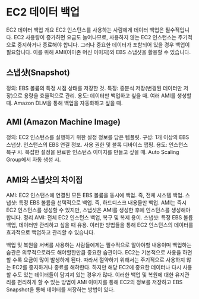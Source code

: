 # EC2 데이터 백업

EC2 데이터 백업 개요
EC2 인스턴스를 사용하는 사람에게 데이터 백업은 필수적입니다. EC2 사용량이 증가하면 요금도 늘어나므로, 사용하지 않는 EC2 인스턴스는 주기적으로 중지하거나 종료해야 합니다. 그러나 중요한 데이터가 포함되어 있을 경우 백업이 필요합니다. 이를 위해 AMI(아마존 머신 이미지)와 EBS 스냅샷을 활용할 수 있습니다.

## 스냅샷(Snapshot)

정의: EBS 볼륨의 특정 시점 상태를 저장한 것.
특징: 증분식 저장(변경된 데이터만 저장)으로 용량을 효율적으로 관리.
용도:
데이터만 백업하고 싶을 때.
여러 AMI를 생성할 때.
Amazon DLM을 통해 백업을 자동화하고 싶을 때.

## AMI (Amazon Machine Image)

정의: EC2 인스턴스를 실행하기 위한 설정 정보를 담은 템플릿.
구성:
1개 이상의 EBS 스냅샷.
인스턴스의 EBS 연결 정보.
사용 권한 및 블록 디바이스 맵핑.
용도:
인스턴스 복구 시.
복잡한 설정을 완료한 인스턴스 이미지를 만들고 싶을 때.
Auto Scaling Group에서 자동 생성 시.

## AMI와 스냅샷의 차이점

AMI: EC2 인스턴스에 연결된 모든 EBS 볼륨을 동시에 백업. 즉, 전체 시스템 백업.
스냅샷: 특정 EBS 볼륨을 선택적으로 백업. 즉, 하드디스크 내용물만 백업.
AMI는 즉시 EC2 인스턴스를 생성할 수 있지만, 스냅샷은 AMI를 생성한 후에 인스턴스를 생성해야 합니다.
정리
AMI: 전체 EC2 인스턴스 백업, 복구 및 복제 용이.
스냅샷: 특정 EBS 볼륨 백업, 데이터만 관리하고 싶을 때 유용.
이러한 방법들을 통해 EC2 인스턴스의 데이터를 효과적으로 백업하고 관리할 수 있습니다.

백업 및 복원을 서버를 사용하는 사람들에게는 필수적으로 알아야할 내용이며 백업하는 습관은 의무적으로라도 해야할한만큼 중요한 습관이다.
EC2는 기본적으로 사용을 하면 할 수록 요금이 많이 발생하게 된다. 따라서 절약하기 위해서는 주기적으로 사용하지 않는 EC2를 중지하거나 종료를 해햐한다.
하지만 해당 EC2에 중요한 데이터나 다시 사용할 수도 있는 데이터들이 담겨져 있는 경우가 많다.
이러한 백업 및 복원에 대한 유지관리를 편리하게 할 수 있는 방법이 AMI 이미지를 통해 EC2의 정보를 저장하고 EBS Snapshot을 통해 데이터를 저장하는 방법이 있다.
